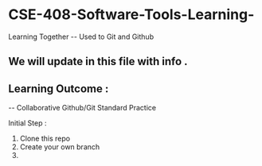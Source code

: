 # CSE-408-Software-Tools-Learning-
Learning Together -- Used to Git and Github 

## We will update in this file with info . 

## Learning Outcome : 
-- Collaborative Github/Git Standard Practice 

Initial Step :
1. Clone this repo
2. Create your own branch 
3. 
